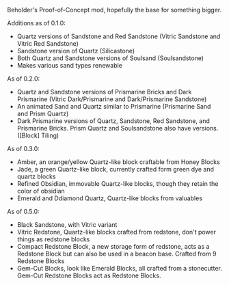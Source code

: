 Beholder's Proof-of-Concept mod, hopefully the base for something bigger.

Additions as of 0.1.0:
* Quartz versions of Sandstone and Red Sandstone (Vitric Sandstone and Vitric Red Sandstone)
* Sandstone version of Quartz (Silicastone)
* Both Quartz and Sandstone versions of Soulsand (Soulsandstone)
* Makes various sand types renewable

As of 0.2.0:
* Quartz and Sandstone versions of Prismarine Bricks and Dark Prismarine (Vitric Dark/Prismarine and Dark/Prismarine Sandstone)
* An animated Sand and Quartz similar to Prismarine (Prismarine Sand and Prism Quartz)
* Dark Prismarine versions of Quartz, Sandstone, Red Sandstone, and Prismarine Bricks. Prism Quartz and Soulsandstone also have versions. ([Block] Tiling)

As of 0.3.0:
* Amber, an orange/yellow Quartz-like block craftable from Honey Blocks
* Jade, a green Quartz-like block, currently crafted form green dye and quartz blocks
* Refined Obsidian, immovable Quartz-like blocks, though they retain the color of obsidian
* Emerald and Ddiamond Quartz, Quartz-like blocks from valuables

As of 0.5.0:
* Black Sandstone, with Vitric variant
* Vitric Redstone, Quartz-like blocks crafted from redstone, don't power things as redstone blocks
* Compact Redstone Block, a new storage form of redstone, acts as a Redstone Block but can also be used in a beacon base. Crafted from 9 Redstone Blocks
* Gem-Cut Blocks, look like Emerald Blocks, all crafted from a stonecutter. Gem-Cut Redstone Blocks act as Redstone Blocks.
